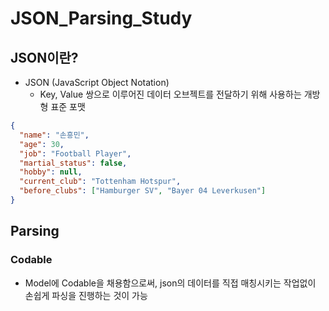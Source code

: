 # JSON_Parsing_Study

## JSON이란?
- JSON (JavaScript Object Notation)
  - Key, Value 쌍으로 이루어진 데이터 오브젝트를 전달하기 위해 사용하는 개방형 표준 포맷
```json
{
  "name": "손흥민",
  "age": 30,
  "job": "Football Player",
  "martial_status": false,
  "hobby": null,
  "current_club": "Tottenham Hotspur",
  "before_clubs": ["Hamburger SV", "Bayer 04 Leverkusen"]
}
```

## Parsing

### Codable
- Model에 Codable을 채용함으로써, json의 데이터를 직접 매칭시키는 작업없이 손쉽게 파싱을 진행하는 것이 가능

```
```
